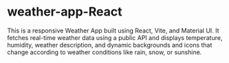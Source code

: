 # weather-app-React
This is a responsive Weather App built using React, Vite, and Material UI. It fetches real-time weather data using a public API and displays temperature, humidity, weather description, and dynamic backgrounds and icons that change according to weather conditions like rain, snow, or sunshine.

